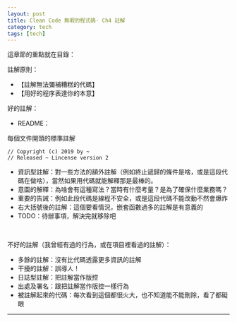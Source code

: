 ```yaml
---
layout: post
title: Clean Code 無暇的程式碼- Ch4 註解
category: tech
tags: [tech]
---
```


這章節的重點就在目錄：

註解原則：
- 【註解無法彌補糟糕的代碼】
- 【用好的程序表達你的本意】

好的註解：

- README：

每個文件開頭的標準註解

```
// Copyright (c) 2019 by ~
// Released ~ Lincense version 2
```

- 資訊型註解：對一些方法的額外註解（例如終止遞歸的條件是啥，或是這段代碼在做啥），當然如果用代碼就能解釋那是最棒的。
- 意圖的解釋：為啥會有這種寫法？當時有什麼考量？是為了確保什麼業務嗎？
- 重要的告誡：例如此段代碼是線程不安全，或是這段代碼不能改動不然會爆炸
- 右大括號後的註解：這個要看情況，嵌套函數過多的註解是有意義的
- TODO：待辦事項，解決完就移除吧

<br>

不好的註解（我曾經有過的行為，或在項目裡看過的註解）：
- 多餘的註解：沒有比代碼透露更多資訊的註解
- 干擾的註解：誤導人！
- 日誌型註解：把註解當作版控
- 出處及署名：跟把註解當作版控一樣行為
- 被註解起來的代碼：每次看到這個都很火大，也不知道能不能刪除，看了都礙眼

---
